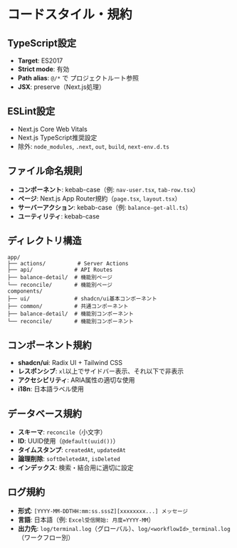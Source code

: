 # コードスタイル・規約

## TypeScript設定
- **Target**: ES2017
- **Strict mode**: 有効
- **Path alias**: `@/*` で プロジェクトルート参照
- **JSX**: preserve（Next.js処理）

## ESLint設定
- Next.js Core Web Vitals
- Next.js TypeScript推奨設定
- 除外: `node_modules`, `.next`, `out`, `build`, `next-env.d.ts`

## ファイル命名規則
- **コンポーネント**: kebab-case（例: `nav-user.tsx`, `tab-row.tsx`）
- **ページ**: Next.js App Router規約（`page.tsx`, `layout.tsx`）
- **サーバーアクション**: kebab-case（例: `balance-get-all.ts`）
- **ユーティリティ**: kebab-case

## ディレクトリ構造
```
app/
├── actions/          # Server Actions
├── api/             # API Routes
├── balance-detail/  # 機能別ページ
└── reconcile/       # 機能別ページ
components/
├── ui/              # shadcn/ui基本コンポーネント
├── common/          # 共通コンポーネント
├── balance-detail/  # 機能別コンポーネント
└── reconcile/       # 機能別コンポーネント
```

## コンポーネント規約
- **shadcn/ui**: Radix UI + Tailwind CSS
- **レスポンシブ**: `xl`以上でサイドバー表示、それ以下で非表示
- **アクセシビリティ**: ARIA属性の適切な使用
- **i18n**: 日本語ラベル使用

## データベース規約
- **スキーマ**: `reconcile`（小文字）
- **ID**: UUID使用（`@default(uuid())`）
- **タイムスタンプ**: `createdAt`, `updatedAt`
- **論理削除**: `softDeletedAt`, `isDeleted`
- **インデックス**: 検索・結合用に適切に設定

## ログ規約
- **形式**: `[YYYY-MM-DDTHH:mm:ss.sssZ][xxxxxxxx...] メッセージ`
- **言語**: 日本語（例: `Excel受信開始: 月度=YYYY-MM`）
- **出力先**: `log/terminal.log`（グローバル）、`log/<workflowId>_terminal.log`（ワークフロー別）